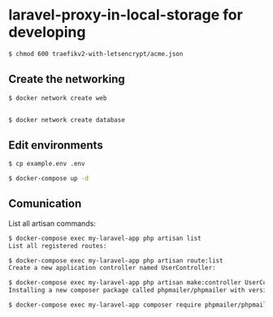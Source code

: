 
# laravel-proxy-in-local-storage for developing

```bash
$ chmod 600 traefikv2-with-letsencrypt/acme.json
```

## Create the networking
```bash
$ docker network create web 


$ docker network create database 
```
## Edit environments
```bash
$ cp example.env .env

$ docker-compose up -d 
```

## Comunication

List all artisan commands:
```bash
$ docker-compose exec my-laravel-app php artisan list
List all registered routes:

$ docker-compose exec my-laravel-app php artisan route:list
Create a new application controller named UserController:

$ docker-compose exec my-laravel-app php artisan make:controller UserController
Installing a new composer package called phpmailer/phpmailer with version 5.2.*:

$ docker-compose exec my-laravel-app composer require phpmailer/phpmailer:5.2.*
```
